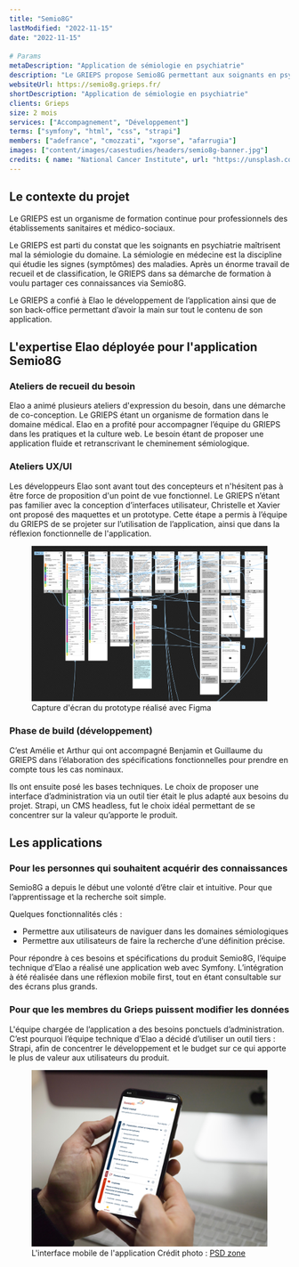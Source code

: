 ```yaml
---
title: "Semio8G"
lastModified: "2022-11-15"
date: "2022-11-15"

# Params
metaDescription: "Application de sémiologie en psychiatrie"
description: "Le GRIEPS propose Semio8G permettant aux soignants en psychiatrie de maitriser la sémiologie de leur domaine."
websiteUrl: https://semio8g.grieps.fr/
shortDescription: "Application de sémiologie en psychiatrie"
clients: Grieps
size: 2 mois
services: ["Accompagnement", "Développement"]
terms: ["symfony", "html", "css", "strapi"]
members: ["adefrance", "cmozzati", "xgorse", "afarrugia"]
images: ["content/images/casestudies/headers/semio8g-banner.jpg"]
credits: { name: "National Cancer Institute", url: "https://unsplash.com/@nci" }
---
```


## Le contexte du projet

Le GRIEPS est un organisme de formation continue pour professionnels des établissements sanitaires et médico-sociaux.

Le GRIEPS est parti du constat que les soignants en psychiatrie maîtrisent mal la sémiologie du domaine. 
La sémiologie en médecine est la discipline qui étudie les signes (symptômes) des maladies. 
Après un énorme travail de recueil et de classification,
le GRIEPS dans sa démarche de formation à voulu partager ces connaissances via Semio8G.

Le GRIEPS a confié à Elao le développement de l’application ainsi que de son back-office permettant d’avoir la main sur tout le contenu de son application.

## L'expertise Elao déployée pour l'application Semio8G

### Ateliers de recueil du besoin

Elao a animé plusieurs ateliers d'expression du besoin, dans une démarche de co-conception. 
Le GRIEPS étant un organisme de formation dans le domaine médical. 
Elao en a profité pour accompagner l’équipe du GRIEPS dans les pratiques et la culture web.
Le besoin étant de proposer une application fluide et retranscrivant le cheminement sémiologique.

### Ateliers UX/UI

Les développeurs Elao sont avant tout des concepteurs et n'hésitent pas à être force de proposition d'un point de vue fonctionnel. 
Le GRIEPS n’étant pas familier avec la conception d’interfaces utilisateur, Christelle et Xavier ont proposé des maquettes et un prototype.
Cette étape a permis à l’équipe du GRIEPS de se projeter sur l’utilisation de l’application, ainsi que dans la réflexion fonctionnelle de l'application.

<figure>
    <img src="content/images/casestudies/semio8g-screen-prototype.png" alt="Capture d'écran du prototype">
    <figcaption>
      <span class="figure__legend">Capture d'écran du prototype réalisé avec Figma</span>
    </figcaption>
</figure>

### Phase de build (développement)

C’est Amélie et Arthur qui ont accompagné Benjamin et Guillaume du GRIEPS dans l’élaboration 
des spécifications fonctionnelles pour prendre en compte tous les cas nominaux.

Ils ont ensuite posé les bases techniques.
Le choix de proposer une interface d’administration via un outil tier était le plus adapté aux besoins du projet.
Strapi, un CMS headless, fut le choix idéal permettant de se concentrer sur la valeur qu’apporte le produit.


## Les applications

### Pour les personnes qui souhaitent acquérir des connaissances

Semio8G a depuis le début une volonté d’être clair et intuitive. 
Pour que l’apprentissage et la recherche soit simple.


Quelques fonctionnalités clés :

- Permettre aux utilisateurs de naviguer dans les domaines sémiologiques
- Permettre aux utilisateurs de faire la recherche d’une définition précise.

Pour répondre à ces besoins et spécifications du produit Semio8G, l’équipe technique d’Elao a réalisé une application web avec Symfony. 
L’intégration à été réalisée dans une réflexion mobile first, tout en étant consultable sur des écrans plus grands.


### Pour que les membres du Grieps puissent modifier les données 

L'équipe chargée de l’application a des besoins ponctuels d’administration. 
C’est pourquoi l’équipe technique d’Elao a décidé d’utiliser un outil tiers : Strapi, 
afin de concentrer le développement et le budget sur ce qui apporte le plus de valeur aux utilisateurs du produit.

<figure>
    <img src="content/images/casestudies/semio8g-interface-mobile.jpg" alt="L'interface mobile de l'application">
    <figcaption>
      <span class="figure__legend">L'interface mobile de l'application</span>
      <span class="figure__credits">Crédit photo : <a href="https://psd.zone/mockups/iphone-x-in-hand-mockup-psd/">PSD zone</a></span>
    </figcaption>
</figure>

